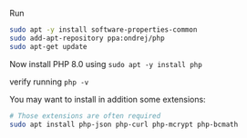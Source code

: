 Run 

```bash
sudo apt -y install software-properties-common
sudo add-apt-repository ppa:ondrej/php
sudo apt-get update
```

Now install PHP 8.0 using `sudo apt -y install php`


verify running `php -v`

You may want to install in addition some extensions:

```bash
# Those extensions are often required
sudo apt install php-json php-curl php-mcrypt php-bcmath
```
